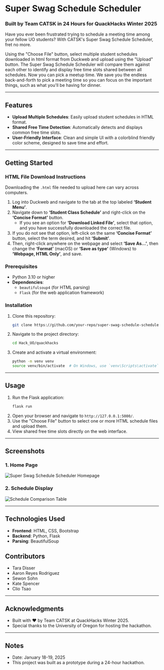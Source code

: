 # Super Swag Schedule Scheduler

### Built by Team CATSK in 24 Hours for QuackHacks Winter 2025


Have you ever been frustrated trying to schedule a meeting time among your fellow UO students? With CATSK's Super Swag Schedule Scheduler, fret no more.

Using the "Choose File" button, select multiple student schedules downloaded in html format from Duckweb and upload using the "Upload" button.  The Super Swag Schedule Scheduler will compare them against each other to identify and display free time slots shared between all schedules. Now you can pick a meetup time. We save you the endless back-and-forth to pick a meeting time so you can focus on the important things, such as what you'll be having for dinner.

---

## Features
- **Upload Multiple Schedules**: Easily upload student schedules in HTML format.
- **Shared Free Time Detection**: Automatically detects and displays common free time slots.
- **User-Friendly Interface**: Clean and simple UI with a colorblind friendly color scheme, designed to save time and effort.

---

## Getting Started

### HTML File Download Instructions
Downloading the `.html` file needed to upload here can vary across computers. 

1. Log into Duckweb and navigate to the tab at the top labeled **‘Student Menu’**.
2. Navigate down to **‘Student Class Schedule’** and right-click on the **‘Concise Format’** button.  
   - If you see an option for **‘Download Linked File’**, select that option, and you have successfully downloaded the correct file.
3. If you do not see that option, left-click on the same **‘Concise Format’** button, select the term desired, and hit **‘Submit’**.
4. Then, right-click anywhere on the webpage and select **‘Save As…’**, then change the **‘Format’** (macOS) or **‘Save as type’** (Windows) to **‘Webpage, HTML Only’**, and save.


### Prerequisites
- Python 3.10 or higher
- **Dependencies**:
  - `beautifulsoup4` (for HTML parsing)
  - `Flask` (for the web application framework)

### Installation
1. Clone this repository:
   ```bash
   git clone https://github.com/your-repo/super-swag-schedule-scheduler.git

2. Navigate to the project directory:
   ```bash
   cd Hack_UO/quackhacks

3. Create and activate a virtual environment:
   ```bash
   python -m venv venv
   source venv/bin/activate  # On Windows, use `venv\Scripts\activate`

---

## Usage

1. Run the Flask application:
   ```bash
   flask run
2. Open your browser and navigate to `http://127.0.0.1:5000/`.
3. Use the "Choose File" button to select one or more HTML schedule files and upload them.
4. View shared free time slots directly on the web interface.

---

## Screenshots

### 1. Home Page
![Super Swag Schedule Scheduler Homepage](screenshots/file_upload_page.png)

### 2. Schedule Display
![Schedule Comparison Table](screenshots/schedule_display_page.png)

---

## Technologies Used
- **Frontend**: HTML, CSS, Bootstrap
- **Backend**: Python, Flask
- **Parsing**: BeautifulSoup

## Contributors
- Tara Disser
- Aaron Reyes Rodriguez
- Sewon Sohn
- Kate Spencer
- Clio Tsao

---

## Acknowledgments
- Built with ❤️ by Team CATSK at QuackHacks Winter 2025.
- Special thanks to the University of Oregon for hosting the hackathon.

---

## Notes
- Date: January 18-19, 2025
- This project was built as a prototype during a 24-hour hackathon.

